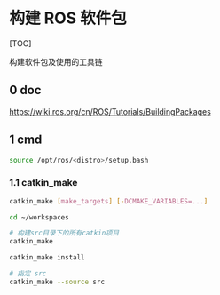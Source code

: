 # 构建 ROS 软件包

[TOC]

构建软件包及使用的工具链

## 0 doc

<https://wiki.ros.org/cn/ROS/Tutorials/BuildingPackages>

## 1 cmd

```bash
source /opt/ros/<distro>/setup.bash
```

### 1.1 catkin_make

```bash
catkin_make [make_targets] [-DCMAKE_VARIABLES=...]

cd ~/workspaces

# 构建src目录下的所有catkin项目
catkin_make

catkin_make install

# 指定 src
catkin_make --source src
```
